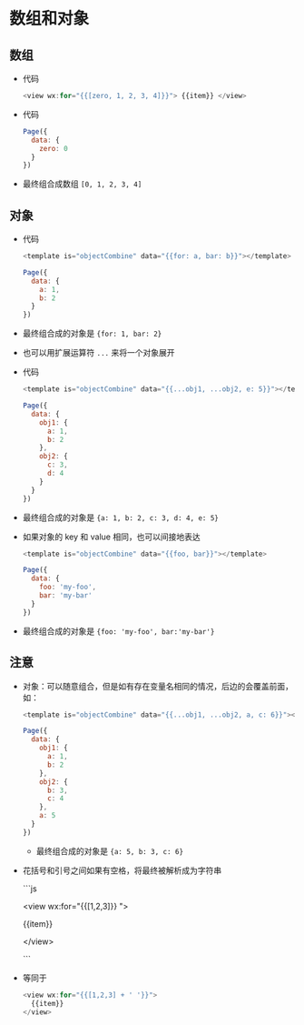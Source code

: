 # 数组和对象

## 数组

  - 代码

    ```javascript
    <view wx:for="{{[zero, 1, 2, 3, 4]}}"> {{item}} </view>
    ```

  - 代码

    ```javascript
    Page({
      data: {
        zero: 0
      }
    })
    ```

  - 最终组合成数组 `[0, 1, 2, 3, 4]`

## 对象

  - 代码

    ```javascript
    <template is="objectCombine" data="{{for: a, bar: b}}"></template>
    ```

    ```javascript
    Page({
      data: {
        a: 1,
        b: 2
      }
    })
    ```

  - 最终组合成的对象是 `{for: 1, bar: 2}`

  - 也可以用扩展运算符 `...` 来将一个对象展开

  - 代码

    ```javascript
    <template is="objectCombine" data="{{...obj1, ...obj2, e: 5}}"></template>
    ```

    ```javascript
    Page({
      data: {
        obj1: {
          a: 1,
          b: 2
        },
        obj2: {
          c: 3,
          d: 4
        }
      }
    })
    ```

  - 最终组合成的对象是 `{a: 1, b: 2, c: 3, d: 4, e: 5}`

  - 如果对象的 key 和 value 相同，也可以间接地表达

    ```javascript
    <template is="objectCombine" data="{{foo, bar}}"></template>
    ```

    ```javascript
    Page({
      data: {
        foo: 'my-foo',
        bar: 'my-bar'
      }
    })
    ```

  - 最终组合成的对象是 `{foo: 'my-foo', bar:'my-bar'}`

## 注意

  - 对象：可以随意组合，但是如有存在变量名相同的情况，后边的会覆盖前面，如：

    ```javascript
    <template is="objectCombine" data="{{...obj1, ...obj2, a, c: 6}}"></template>
    ```

    ```javascript
    Page({
      data: {
        obj1: {
          a: 1,
          b: 2
        },
        obj2: {
          b: 3,
          c: 4
        },
        a: 5
      }
    })
    ```

      - 最终组合成的对象是 `{a: 5, b: 3, c: 6}`

  - 花括号和引号之间如果有空格，将最终被解析成为字符串

    \`\`\`js

    \<view wx:for="{{\[1,2,3]}} ">

    {{item}}

    \</view>

    \`\`\`

  - 等同于

    ```javascript
    <view wx:for="{{[1,2,3] + ' '}}">
      {{item}}
    </view>
    ```
